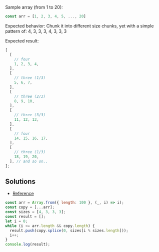 Sample array (from 1 to 20):

```js
const arr = [1, 2, 3, 4, 5, ..., 20]
```

Expected behavior:
Chunk it into different size chunks, yet with a simple pattern of: 4, 3, 3, 3, 4, 3, 3, 3

Expected result:

```js
[
  [
    // four
    1, 2, 3, 4,
  ],
  [
    // three (1/3)
    5, 6, 7,
  ],
  [
    // three (2/3)
    8, 9, 10,
  ],
  [
    // three (3/3)
    11, 12, 13,
  ],
  [
    // four
    14, 15, 16, 17,
  ],
  [
    // three (1/3)
    18, 19, 20,
  ], // and so on..
];
```

## Solutions

- [Reference](https://stackoverflow.com/questions/60231799/split-array-into-different-size-chunks-4-3-3-3-4-3-3-3-etc)

```js
const arr = Array.from({ length: 100 }, (_, i) => i);
const copy = [...arr];
const sizes = [4, 3, 3, 3];
const result = [];
let i = 0;
while (i <= arr.length && copy.length) {
  result.push(copy.splice(0, sizes[i % sizes.length]));
  i++;
}
console.log(result);
```
